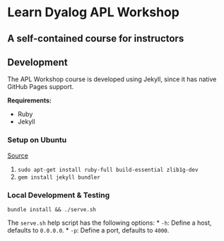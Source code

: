 # Learn Dyalog APL Workshop
## A self-contained course for instructors

## Development

The APL Workshop course is developed using Jekyll, since it has native GitHub Pages support.

**Requirements:**
* Ruby
* Jekyll

### Setup on Ubuntu

[Source](https://jekyllrb.com/docs/installation/ubuntu/)

1. `sudo apt-get install ruby-full build-essential zlib1g-dev`
2. `gem install jekyll bundler`

### Local Development & Testing
`bundle install && ./serve.sh`

The `serve.sh` help script has the following options:
	* `-h`: Define a host, defaults to `0.0.0.0`.
	* `-p`: Define a port, defaults to `4000`.

